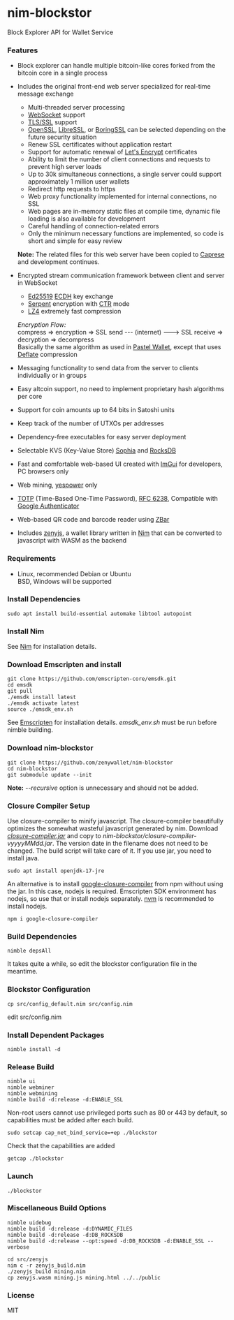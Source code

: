# nim-blockstor
Block Explorer API for Wallet Service

### Features

- Block explorer can handle multiple bitcoin-like cores forked from the bitcoin core in a single process
- Includes the original front-end web server specialized for real-time message exchange
    - Multi-threaded server processing
    - [WebSocket](https://datatracker.ietf.org/doc/html/rfc6455) support
    - [TLS/SSL](https://en.wikipedia.org/wiki/Transport_Layer_Security) support
    - [OpenSSL](https://www.openssl.org/), [LibreSSL](https://www.libressl.org/), or [BoringSSL](https://boringssl.googlesource.com/boringssl/) can be selected depending on the future security situation
    - Renew SSL certificates without application restart
    - Support for automatic renewal of [Let's Encrypt](https://letsencrypt.org/) certificates
    - Ability to limit the number of client connections and requests to prevent high server loads
    - Up to 30k simultaneous connections, a single server could support approximately 1 million user wallets
    - Redirect http requests to https
    - Web proxy functionality implemented for internal connections, no SSL
    - Web pages are in-memory static files at compile time, dynamic file loading is also available for development
    - Careful handling of connection-related errors
    - Only the minimum necessary functions are implemented, so code is short and simple for easy review

    **Note:** The related files for this web server have been copied to [Caprese](https://github.com/zenywallet/caprese) and development continues.

- Encrypted stream communication framework between client and server in WebSocket
    - [Ed25519](https://github.com/orlp/ed25519) [ECDH](https://en.wikipedia.org/wiki/Elliptic-curve_Diffie%E2%80%93Hellman) key exchange
    - [Serpent](https://www.cl.cam.ac.uk/~rja14/serpent.html) encryption with [CTR](https://en.wikipedia.org/wiki/Block_cipher_mode_of_operation#Counter_(CTR)) mode
    - [LZ4](https://github.com/lz4/lz4) extremely fast compression

    *Encryption Flow:*  
    compress => encryption => SSL send --- (internet) ---> SSL receive => decryption => decompress  
    Basically the same algorithm as used in [Pastel Wallet](https://github.com/zenywallet/pastel-wallet), except that uses [Deflate](https://en.wikipedia.org/wiki/Deflate) compression

- Messaging functionality to send data from the server to clients individually or in groups
- Easy altcoin support, no need to implement proprietary hash algorithms per core
- Support for coin amounts up to 64 bits in Satoshi units
- Keep track of the number of UTXOs per addresses
- Dependency-free executables for easy server deployment
- Selectable KVS (Key-Value Store) [Sophia](https://github.com/pmwkaa/sophia) and [RocksDB](https://github.com/facebook/rocksdb)
- Fast and comfortable web-based UI created with [ImGui](https://github.com/ocornut/imgui) for developers, PC browsers only
- Web mining, [yespower](https://www.openwall.com/yespower/) only
- [TOTP](https://en.wikipedia.org/wiki/Time-based_one-time_password) (Time-Based One-Time Password), [RFC 6238](https://datatracker.ietf.org/doc/html/rfc6238), Compatible with [Google Authenticator](https://en.wikipedia.org/wiki/Google_Authenticator)
- Web-based QR code and barcode reader using [ZBar](https://github.com/mchehab/zbar)
- Includes [zenyjs](https://github.com/zenywallet/nim-blockstor/tree/master/src/zenyjs), a wallet library written in [Nim](https://nim-lang.org/) that can be converted to javascript with WASM as the backend

### Requirements

- Linux, recommended Debian or Ubuntu  
  BSD, Windows will be supported

### Install Dependencies

    sudo apt install build-essential automake libtool autopoint

### Install Nim

See [Nim](https://nim-lang.org/) for installation details.

### Download Emscripten and install

    git clone https://github.com/emscripten-core/emsdk.git
    cd emsdk
    git pull
    ./emsdk install latest
    ./emsdk activate latest
    source ./emsdk_env.sh

See [Emscripten](https://emscripten.org/) for installation details. *emsdk_env.sh* must be run before nimble building.

### Download nim-blockstor

    git clone https://github.com/zenywallet/nim-blockstor
    cd nim-blockstor
    git submodule update --init

**Note:** *--recursive* option is unnecessary and should not be added.

### Closure Compiler Setup

Use closure-compiler to minify javascript. The closure-compiler beautifully optimizes the somewhat wasteful javascript generated by nim.
Download [*closure-compiler.jar*](https://developers.google.com/closure/compiler) and copy to *nim-blockstor/closure-compiler-vyyyyMMdd.jar*. The version date in the filename does not need to be changed. The build script will take care of it. If you use jar, you need to install java.

    sudo apt install openjdk-17-jre

An alternative is to install [google-closure-compiler](https://www.npmjs.com/package/google-closure-compiler) from npm without using the jar. In this case, nodejs is required. Emscripten SDK environment has nodejs, so use that or install nodejs separately. [nvm](https://github.com/nvm-sh/nvm) is recommended to install nodejs.

    npm i google-closure-compiler

### Build Dependencies

    nimble depsAll

It takes quite a while, so edit the blockstor configuration file in the meantime.

### Blockstor Configuration

    cp src/config_default.nim src/config.nim

edit src/config.nim

### Install Dependent Packages

    nimble install -d

### Release Build

    nimble ui
    nimble webminer
    nimble webmining
    nimble build -d:release -d:ENABLE_SSL

Non-root users cannot use privileged ports such as 80 or 443 by default, so capabilities must be added after each build.

    sudo setcap cap_net_bind_service=+ep ./blockstor

Check that the capabilities are added

    getcap ./blockstor

### Launch

    ./blockstor

### Miscellaneous Build Options

    nimble uidebug
    nimble build -d:release -d:DYNAMIC_FILES
    nimble build -d:release -d:DB_ROCKSDB
    nimble build -d:release --opt:speed -d:DB_ROCKSDB -d:ENABLE_SSL --verbose

    cd src/zenyjs
    nim c -r zenyjs_build.nim
    ./zenyjs_build mining.nim
    cp zenyjs.wasm mining.js mining.html ../../public

### License

MIT
